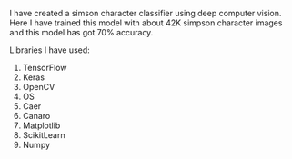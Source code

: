 I have created a simson character classifier using deep computer vision. 
Here I have trained this model with about 42K simpson character images and this model has got 70% accuracy.

Libraries I have used:
1. TensorFlow
2. Keras
3. OpenCV
4. OS
5. Caer
6. Canaro
7. Matplotlib
8. ScikitLearn
9. Numpy
